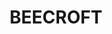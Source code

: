 ---
lastmod: '2025-04-06T06:05:20+00:00'
latitude: -33.755499
layout: suburb
longitude: 151.064176
postcode: '2119'
state: NSW
title: BEECROFT
url: /nsw/beecroft/
---